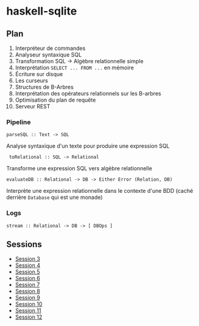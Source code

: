 # haskell-sqlite

## Plan

1. Interpréteur de commandes
2. Analyseur syntaxique SQL
3. Transformation SQL -> Algèbre relationnelle simple
4. Interprétation `SELECT ... FROM ...` en mémoire
5. Écriture sur disque
6. Les curseurs
7. Structures de B-Arbres
8. Interprétation des opérateurs relationnels sur les B-arbres
9. Optimisation du plan de requête
10. Serveur REST

### Pipeline

```
parseSQL :: Text -> SQL
```

Analyse syntaxique d'un texte pour produire une expression SQL

```
 toRelational :: SQL -> Relational
```

Transforme une expression SQL vers algèbre relationnelle

```
evaluateDB :: Relational -> DB -> Either Error (Relation, DB)
```

Interprète une expression relationnelle dans le contexte d'une BDD (caché derrière `Database` qui est une monade)

### Logs

```
stream :: Relational -> DB -> [ DBOps ]
```


## Sessions

* [Session 3](https://www.youtube.com/watch?v=EAi--VC_DhY)
* [Session 4](https://www.youtube.com/watch?v=tDP_OjiBO_w)
* [Session 5](https://www.youtube.com/watch?v=eNYeYcgUvAo)
* [Session 6](https://www.youtube.com/watch?v=u-UdEeig-0U)
* [Session 7](https://youtu.be/C3owSoky7M0)
* [Session 8](https://youtu.be/eGZB0VltlKY)
* [Session 9](https://www.youtube.com/watch?v=1RAZ_hjeJCU)
* [Session 10](https://www.youtube.com/watch?v=2IY-JNcfal8)
* [Session 11](https://www.youtube.com/watch?v=1Dh_dAmx7Iw)
* [Session 12](https://www.youtube.com/watch?v=65GfONxycXo)
